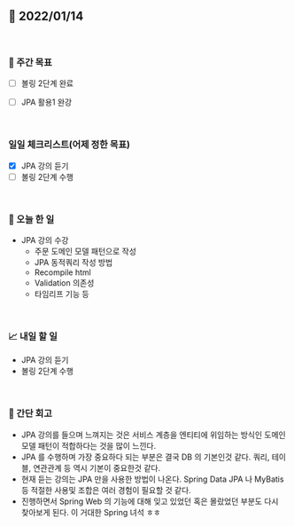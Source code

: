 ## 📅 2022/01/14

<br/>

### 🏹 주간 목표

- [ ] 볼링 2단계 완료
- [ ] JPA 활용1 완강


<br/>

### 일일 체크리스트(어제 정한 목표)

- [x] JPA 강의 듣기
- [ ] 볼링 2단계 수행

<br/>

### 💯 오늘 한 일

- JPA 강의 수강
    - 주문 도메인 모델 패턴으로 작성
    - JPA 동적쿼리 작성 방법
    - Recompile html
    - Validation 의존성
    - 타임리프 기능 등

<br/>

### 📈 내일 할 일

- JPA 강의 듣기
- 볼링 2단계 수행

<br/>

### 🧐 간단 회고

- JPA 강의를 들으며 느껴지는 것은 서비스 계층을 엔티티에 위임하는 방식인 도메인 모델 패턴이 적합하다는 것을 많이 느낀다. 
- JPA 를 수행하며 가장 중요하다 되는 부분은 결국 DB 의 기본인것 같다. 쿼리, 테이블, 연관관계 등 역시 기본이 중요한것 같다.
- 현재 듣는 강의는 JPA 만을 사용한 방법이 나온다. Spring Data JPA 나 MyBatis 등 적절한 사용및 조합은 여러 경험이 필요할 것 같다.
- 진행하면서 Spring Web 의 기능에 대해 잊고 있었던 혹은 몰랐었던 부분도 다시 찾아보게 된다. 이 거대한 Spring 녀석 ㅎㅎ

